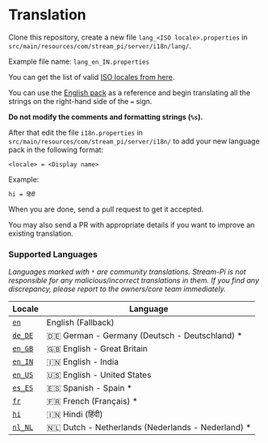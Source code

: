 # Translation

Clone this repository, create a new file `lang_<ISO locale>.properties` in `src/main/resources/com/stream_pi/server/i18n/lang/`. 

Example file name: `lang_en_IN.properties`

You can get the list of valid [ISO locales from here](https://docs.oracle.com/cd/E13214_01/wli/docs92/xref/xqisocodes.html).

You can use the [English pack][fallback-locale] as a reference and begin translating all the strings on the right-hand side of the `=` sign.

**Do not modify the comments and formatting strings (`%s`).**

After that edit the file `i18n.properties` in `src/main/resources/com/stream_pi/server/i18n/` to add your new language pack in the following format:

`<locale> = <Display name>`

Example:

```
hi = हिंदी
```

When you are done, send a pull request to get it accepted.

You may also send a PR with appropriate details if you want to improve an existing translation.


### Supported Languages

*Languages marked with `*` are community translations. Stream-Pi is not responsible for any malicious/incorrect translations in them. If you find any discrepancy, please report to the owners/core team immediately.*

| Locale                  | Language                                            |
|-------------------------|-----------------------------------------------------|
| [`en`][fallback-locale] | English (Fallback)                                  |
| [`de_DE`][de_DE]        | 🇩🇪 German - Germany (Deutsch - Deutschland)  *    |
| [`en_GB`][en_GB]        | 🇬🇧 English - Great Britain                        |
| [`en_IN`][en_IN]        | 🇮🇳 English - India                                |
| [`en_US`][en_US]        | 🇺🇸 English - United States                        |
| [`es_ES`][es_ES]        | 🇪🇸 Spanish - Spain  *                             |
| [`fr`][fr]              | 🇫🇷 French (Français)  *                           |
| [`hi`][hi]              | 🇮🇳 Hindi (हिंदी)                                  |
| [`nl_NL`][nl_NL]        | 🇳🇱 Dutch - Netherlands (Nederlands - Nederland) * |


[fallback-locale]: https://github.com/stream-pi/server/blob/master/src/main/resources/com/stream_pi/server/i18n/lang_en.properties
[de_DE]: https://github.com/stream-pi/server/blob/master/src/main/resources/com/stream_pi/server/i18n/lang_de_DE.properties
[en_GB]: https://github.com/stream-pi/server/blob/master/src/main/resources/com/stream_pi/server/i18n/lang_en_GB.properties
[en_IN]: https://github.com/stream-pi/server/blob/master/src/main/resources/com/stream_pi/server/i18n/lang_en_IN.properties
[en_US]: https://github.com/stream-pi/server/blob/master/src/main/resources/com/stream_pi/server/i18n/lang_en_US.properties
[es_ES]: https://github.com/stream-pi/server/blob/master/src/main/resources/com/stream_pi/server/i18n/lang_es_ES.properties
[fr]: https://github.com/stream-pi/server/blob/master/src/main/resources/com/stream_pi/server/i18n/lang_fr.properties
[hi]: https://github.com/stream-pi/server/blob/master/src/main/resources/com/stream_pi/server/i18n/lang_hi.properties
[nl_NL]: https://github.com/stream-pi/client/blob/master/src/main/resources/com/stream_pi/client/i18n/lang_nl_NL.properties
